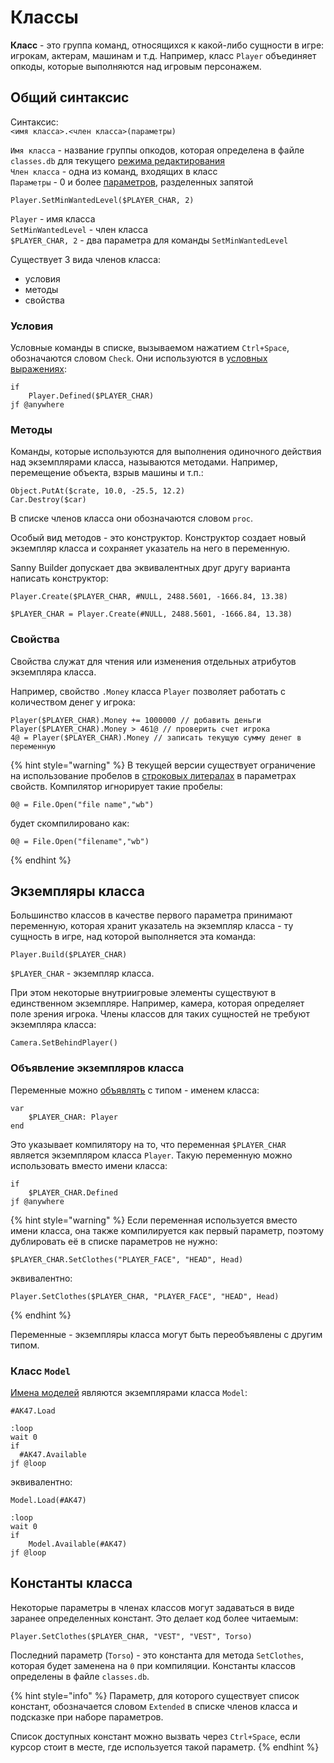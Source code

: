 # Классы

**Класс** - это группа команд, относящихся к какой-либо сущности в игре: игрокам, актерам, машинам и т.д. Например, класс `Player` объединяет опкоды, которые выполняются над игровым персонажем.

## Общий синтаксис

Синтаксис:  
`<имя класса>.<член класса>(параметры)`

`Имя класса` - название группы опкодов, которая определена в файле `classes.db` для текущего [режима редактирования](../edit-modes.md)  
`Член класса` - одна из команд, входящих в класс  
`Параметры` - 0 и более [параметров](data-types.md), разделенных запятой

```text
Player.SetMinWantedLevel($PLAYER_CHAR, 2)
```

`Player` - имя класса  
`SetMinWantedLevel` - член класса   
`$PLAYER_CHAR, 2` - два параметра для команды `SetMinWantedLevel`

Существует 3 вида членов класса:

* условия
* методы
* свойства

### Условия 

Условные команды в списке, вызываемом нажатием `Ctrl+Space`, обозначаются словом `Check`. Они используются в [условных выражениях](conditions.md):

```text
if
    Player.Defined($PLAYER_CHAR)
jf @anywhere
```

### Методы

Команды, которые используются для выполнения одиночного действия над экземплярами класса, называются методами. Например, перемещение объекта, взрыв машины и т.п.:

```text
Object.PutAt($crate, 10.0, -25.5, 12.2)
Car.Destroy($car)
```

В списке членов класса они обозначаются словом `proc`. 

Особый вид методов - это конструктор. Конструктор создает новый экземпляр класса и сохраняет указатель на него в переменную.

Sanny Builder допускает два эквивалентных друг другу варианта написать конструктор:

```text
Player.Create($PLAYER_CHAR, #NULL, 2488.5601, -1666.84, 13.38)
```

```text
$PLAYER_CHAR = Player.Create(#NULL, 2488.5601, -1666.84, 13.38)
```

### Свойства

Свойства служат для чтения или изменения отдельных атрибутов экземпляра класса.

Например, свойство `.Money` класса `Player` позволяет работать с количеством денег у игрока:

```text
Player($PLAYER_CHAR).Money += 1000000 // добавить деньги
Player($PLAYER_CHAR).Money > 461@ // проверить счет игрока
4@ = Player($PLAYER_CHAR).Money // записать текущую сумму денег в переменную
```

{% hint style="warning" %}
В текущей версии существует ограничение на использование пробелов в [строковых литералах](data-types.md#strokovye-literaly) в параметрах свойств. Компилятор игнорирует такие пробелы:

```text
0@ = File.Open("file name","wb")
```

будет скомпилировано как:

```text
0@ = File.Open("filename","wb")
```
{% endhint %}

## Экземпляры класса

Большинство классов в качестве первого параметра принимают переменную, которая хранит указатель на экземпляр класса - ту сущность в игре, над которой выполняется эта команда:

```text
Player.Build($PLAYER_CHAR)
```

`$PLAYER_CHAR` - экземпляр класса. 

При этом некоторые внутриигровые элементы существуют в единственном экземпляре. Например, камера, которая определяет поле зрения игрока. Члены классов для таких сущностей не требуют экземпляра класса:

```text
Camera.SetBehindPlayer()
```

### Объявление экземпляров класса

Переменные можно [объявлять](variables.md#konstrukciya-var-end) с типом - именем класса:

```text
var
    $PLAYER_CHAR: Player
end
```

Это указывает компилятору на то, что переменная `$PLAYER_CHAR` является экземпляром класса `Player`. Такую переменную можно использовать вместо имени класса:

```text
if
    $PLAYER_CHAR.Defined
jf @anywhere
```

{% hint style="warning" %}
Если переменная используется вместо имени класса, она также компилируется как первый параметр, поэтому дублировать её в списке параметров не нужно:

```text
$PLAYER_CHAR.SetClothes("PLAYER_FACE", "HEAD", Head)
```

эквивалентно:

```text
Player.SetClothes($PLAYER_CHAR, "PLAYER_FACE", "HEAD", Head)
```
{% endhint %}

Переменные - экземпляры класса могут быть переобъявлены с другим типом.

### Класс `Model` 

[Имена моделей](data-types.md#imena-modelei) являются экземплярами класса `Model`:

```text
#AK47.Load
  
:loop
wait 0
if
  #AK47.Available
jf @loop
```

эквивалентно:

```text
Model.Load(#AK47)

:loop
wait 0
if
    Model.Available(#AK47)
jf @loop
```

## Константы класса

Некоторые параметры в членах классов могут задаваться в виде заранее определенных констант. Это делает код более читаемым:

```text
Player.SetClothes($PLAYER_CHAR, "VEST", "VEST", Torso)
```

Последний параметр \(`Torso`\) - это константа для метода `SetClothes`, которая будет заменена на `0` при компиляции. Константы классов определены в файле `classes.db`.

{% hint style="info" %}
Параметр, для которого существует список констант, обозначается словом `Extended` в списке членов класса и подсказке при наборе параметров. 

Список доступных констант можно вызвать через `Ctrl+Space`, если курсор стоит в месте, где используется такой параметр.
{% endhint %}

